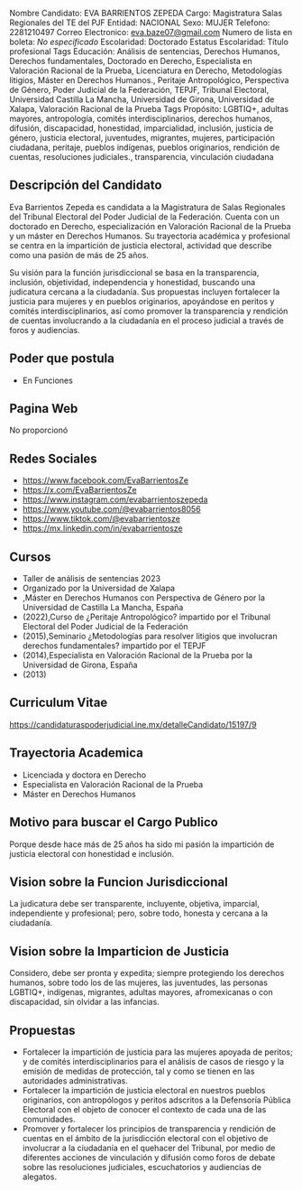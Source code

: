 Nombre Candidato: EVA BARRIENTOS ZEPEDA
Cargo: Magistratura Salas Regionales del TE del PJF
Entidad: NACIONAL
Sexo: MUJER
Telefono: 2281210497
Correo Electronico: eva.baze07@gmail.com
Numero de lista en boleta: *No especificado*
Escolaridad: Doctorado
Estatus Escolaridad: Título profesional
Tags Educación: Análisis de sentencias, Derechos Humanos, Derechos fundamentales, Doctorado en Derecho, Especialista en Valoración Racional de la Prueba, Licenciatura en Derecho, Metodologías litigios, Máster en Derechos Humanos., Peritaje Antropológico, Perspectiva de Género, Poder Judicial de la Federación, TEPJF, Tribunal Electoral, Universidad Castilla La Mancha, Universidad de Girona, Universidad de Xalapa, Valoración Racional de la Prueba
Tags Propósito: LGBTIQ+, adultas mayores, antropología, comités interdisciplinarios, derechos humanos, difusión, discapacidad, honestidad, imparcialidad, inclusión, justicia de género, justicia electoral, juventudes, migrantes, mujeres, participación ciudadana, peritaje, pueblos indígenas, pueblos originarios, rendición de cuentas, resoluciones judiciales., transparencia, vinculación ciudadana


## Descripción del Candidato 

Eva Barrientos Zepeda es candidata a la Magistratura de Salas Regionales del Tribunal Electoral del Poder Judicial de la Federación. Cuenta con un doctorado en Derecho, especialización en Valoración Racional de la Prueba y un máster en Derechos Humanos. Su trayectoria académica y profesional se centra en la impartición de justicia electoral, actividad que describe como una pasión de más de 25 años.

Su visión para la función jurisdiccional se basa en la transparencia, inclusión, objetividad, independencia y honestidad, buscando una judicatura cercana a la ciudadanía. Sus propuestas incluyen fortalecer la justicia para mujeres y en pueblos originarios, apoyándose en peritos y comités interdisciplinarios, así como promover la transparencia y rendición de cuentas involucrando a la ciudadanía en el proceso judicial a través de foros y audiencias.


## Poder que postula

- En Funciones


## Pagina Web

No proporcionó


## Redes Sociales

- https://www.facebook.com/EvaBarrientosZe
- https://x.com/EvaBarrientosZe
- https://www.instagram.com/evabarrientoszepeda
- https://www.youtube.com/@evabarrientos8056
- https://www.tiktok.com/@evabarrientosze
- https://mx.linkedin.com/in/evabarrientosze


## Cursos

- Taller de análisis de sentencias 2023
- Organizado por la Universidad de Xalapa
- ,Máster en Derechos Humanos con Perspectiva de Género por la Universidad de Castilla   La Mancha, España
- (2022),Curso de ¿Peritaje Antropológico? impartido por el Tribunal Electoral del Poder Judicial de la Federación
- (2015),Seminario ¿Metodologías para resolver litigios que involucran derechos fundamentales? impartido por el TEPJF
- (2014),Especialista en Valoración Racional de la Prueba por la Universidad de Girona, España
- (2013)


## Curriculum Vitae

https://candidaturaspoderjudicial.ine.mx/detalleCandidato/15197/9


## Trayectoria Academica

- Licenciada y doctora en Derecho
- Especialista en Valoración Racional de la Prueba
- Máster en Derechos Humanos


## Motivo para buscar el Cargo Publico

Porque desde hace más de 25 años ha sido mi pasión la impartición de justicia electoral con honestidad e inclusión.


## Vision sobre la Funcion Jurisdiccional

La judicatura debe ser transparente, incluyente, objetiva, imparcial, independiente y profesional; pero, sobre todo, honesta y cercana a la ciudadanía.


## Vision sobre la Imparticion de Justicia

Considero, debe ser pronta y expedita; siempre protegiendo los derechos humanos, sobre todo los de las mujeres, las juventudes, las personas LGBTIQ+, indígenas, migrantes, adultas mayores, afromexicanas o con discapacidad, sin olvidar a las infancias.


## Propuestas

- Fortalecer la impartición de justicia para las mujeres apoyada de peritos; y de comités interdisciplinarios para el análisis de casos de riesgo y la emisión de medidas de protección, tal y como se tienen en las autoridades administrativas.
- Fortalecer la impartición de justicia electoral en nuestros pueblos originarios, con antropólogos y peritos adscritos a la Defensoría Pública Electoral con el objeto de conocer el contexto de cada una de las comunidades.
- Promover y fortalecer los principios de transparencia y rendición de cuentas en el ámbito de la jurisdicción electoral con el objetivo de involucrar a la ciudadanía en el quehacer del Tribunal, por medio de diferentes acciones de vinculación y difusión como foros de debate sobre las resoluciones judiciales, escuchatorios y audiencias de alegatos.

